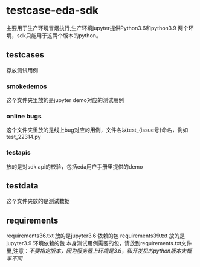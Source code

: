 # testcase-eda-sdk
主要用于生产环境冒烟执行,生产环境jupyter提供Python3.6和python3.9 两个环境，sdk只能用于这两个版本的python。

## testcases
存放测试用例

### smokedemos
这个文件夹里放的是jupyter demo对应的测试用例

### online bugs 
这个文件夹里放的是线上bug对应的用例，文件名以test_{issue号}命名，例如test_22314.py

### testapis
放的是对sdk api的校验，包括eda用户手册里提供的demo

## testdata
这个文件夹放的是测试数据

## requirements
requirements36.txt 放的是jupyter3.6 依赖的包
requirements39.txt 放的是jupyter3.9 环境依赖的包
本身测试用例需要的包，请放到requirements.txt文件里,注意：*不要指定版本，因为服务器上环境是3.6，和开发机的python版本大概率不同*